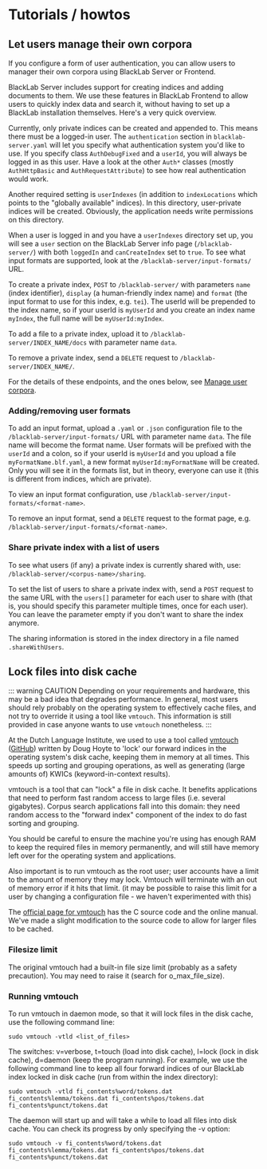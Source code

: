 # Tutorials / howtos

## Let users manage their own corpora

If you configure a form of user authentication, you can allow users to manager their own corpora using BlackLab Server or Frontend.

BlackLab Server includes support for creating indices and adding documents to them. We use these features in BlackLab Frontend to allow users to quickly index data and search it, without having to set up a BlackLab installation themselves. Here's a very quick overview.

Currently, only private indices can be created and appended to. This means there must be a logged-in user. The `authentication` section in `blacklab-server.yaml` will let you specify what authentication system you'd like to use. If you specify class `AuthDebugFixed` and a `userId`, you will always be logged in as this user. Have a look at the other `Auth*` classes (mostly `AuthHttpBasic` and `AuthRequestAttribute`) to see how real authentication would work.

Another required setting is `userIndexes` (in addition to `indexLocations` which points to the "globally available" indices). In this directory, user-private indices will be created. Obviously, the application needs write permissions on this directory.

When a user is logged in and you have a `userIndexes` directory set up, you will see a `user` section on the BlackLab Server info page (`/blacklab-server/`) with both `loggedIn` and `canCreateIndex` set to `true`. To see what input formats are supported, look at the `/blacklab-server/input-formats/` URL.

To create a private index, `POST` to `/blacklab-server/` with parameters `name` (index identifier), `display` (a human-friendly index name) and `format` (the input format to use for this index, e.g. `tei`). The userId will be prepended to the index name, so if your userId is `myUserId` and you create an index name `myIndex`, the full name will be `myUserId:myIndex`.

To add a file to a private index, upload it to `/blacklab-server/INDEX_NAME/docs` with parameter name `data`.

To remove a private index, send a `DELETE` request to `/blacklab-server/INDEX_NAME/`.

For the details of these endpoints, and the ones below, see [Manage user corpora](rest-api/README.md#manage-user-corpora).

### Adding/removing user formats

To add an input format, upload a `.yaml` or `.json` configuration file to the `/blacklab-server/input-formats/` URL with parameter name `data`. The file name will become the format name. User formats will be prefixed with the `userId` and a colon, so if your userId is `myUserId` and you upload a file `myFormatName.blf.yaml`, a new format `myUserId:myFormatName` will be created. Only you will see it in the formats list, but in theory, everyone can use it (this is different from indices, which are private).

To view an input format configuration, use `/blacklab-server/input-formats/<format-name>`.

To remove an input format, send a `DELETE` request to the format page, e.g. `/blacklab-server/input-formats/<format-name>`.

### Share private index with a list of users

To see what users (if any) a private index is currently shared with, use: `/blacklab-server/<corpus-name>/sharing`.

To set the list of users to share a private index with, send a `POST` request to the same URL with the `users[]` parameter for each user to share with (that is, you should specify this parameter multiple times, once for each user). You can leave the parameter empty if you don't want to share the index anymore.

The sharing information is stored in the index directory in a file named `.shareWithUsers`.


## Lock files into disk cache

::: warning CAUTION
Depending on your requirements and hardware, this may be a bad idea that degrades performance. In general, most users should rely probably on the operating system to effectively cache files, and not try to override it using a tool like `vmtouch`. This information is still provided in case anyone wants to use `vmtouch` nonetheless.
:::

At the Dutch Language Institute, we used to use a tool called [vmtouch](http://hoytech.com/vmtouch/) ([GitHub](https://github.com/hoytech/vmtouch)) written by Doug Hoyte to 'lock' our forward indices in the operating system's disk cache, keeping them in memory at all times. This speeds up sorting and grouping operations, as well as generating (large amounts of) KWICs (keyword-in-context results).

vmtouch is a tool that can "lock" a file in disk cache. It benefits applications that need to perform fast random access to large files (i.e. several gigabytes). Corpus search applications fall into this domain: they need random access to the "forward index" component of the index to do fast sorting and grouping.

You should be careful to ensure the machine you're using has enough RAM to keep the required files in memory permanently, and will still have memory left over for the operating system and applications.

Also important is to run vmtouch as the root user; user accounts have a limit to the amount of memory they may lock. Vmtouch will terminate with an out of memory error if it hits that limit. (it may be possible to raise this limit for a user by changing a configuration file - we haven't experimented with this)

The [official page for vmtouch](http://hoytech.com/vmtouch/) has the C source code and the online manual. We've made a slight modification to the source code to allow for larger files to be cached.


### Filesize limit

The original vmtouch had a built-in file size limit (probably as a safety precaution). You may need to raise it (search for o_max_file_size).


### Running vmtouch

To run vmtouch in daemon mode, so that it will lock files in the disk cache, use the following command line:

	sudo vmtouch -vtld <list_of_files>

The switches: v=verbose, t=touch (load into disk cache), l=lock (lock in disk cache), d=daemon (keep the program running). For example, we use the following command line to keep all four forward indices of our BlackLab index locked in disk cache (run from within the index directory):

	sudo vmtouch -vtld fi_contents%word/tokens.dat fi_contents%lemma/tokens.dat fi_contents%pos/tokens.dat fi_contents%punct/tokens.dat

The daemon will start up and will take a while to load all files into disk cache. You can check its progress by only specifying the -v option:

	sudo vmtouch -v fi_contents%word/tokens.dat fi_contents%lemma/tokens.dat fi_contents%pos/tokens.dat fi_contents%punct/tokens.dat

